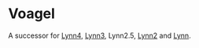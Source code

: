# Voagel

A successor for [Lynn4](https://github.com/Fam0r/Lynn4), [Lynn3](https://github.com/Fam0r/Lynn3), Lynn2.5, [Lynn2](https://github.com/Fam0r/SharpLynn) and [Lynn](https://github.com/Fam0r/DiscordLynn).
